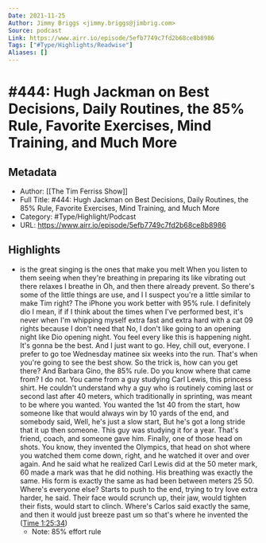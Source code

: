 ```yaml
---
Date: 2021-11-25
Author: Jimmy Briggs <jimmy.briggs@jimbrig.com>
Source: podcast
Link: https://www.airr.io/episode/5efb7749c7fd2b68ce8b8986
Tags: ["#Type/Highlights/Readwise"]
Aliases: []
---
```

# #444: Hugh Jackman on Best Decisions, Daily Routines, the 85% Rule, Favorite Exercises, Mind Training, and Much More

## Metadata
- Author: [[The Tim Ferriss Show]]
- Full Title: #444: Hugh Jackman on Best Decisions, Daily Routines, the 85% Rule, Favorite Exercises, Mind Training, and Much More
- Category: #Type/Highlight/Podcast
- URL: https://www.airr.io/episode/5efb7749c7fd2b68ce8b8986

## Highlights
- is the great singing is the ones that make you melt When you listen to them seeing when they're breathing in preparing its like vibrating out there relaxes I breathe in Oh, and then there already prevent. So there's some of the little things are use, and I I suspect you're a little similar to make Tim right? The iPhone you work better with 95% rule. I definitely dio I mean, if if I think about the times when I've performed best, it's never when I'm whipping myself extra fast and extra hard with a cat 09 rights because I don't need that No, I don't like going to an opening night like Dio opening night. You feel every like this is happening night. It's gonna be the best. And I just want to go. Hey, chill out, everyone. I prefer to go toe Wednesday matinee six weeks into the run. That's when you're going to see the best show. So the trick is, how can you get there? And Barbara Gino, the 85% rule. Do you know where that came from? I do not. You came from a guy studying Carl Lewis, this princess shirt. He couldn't understand why a guy who is routinely coming last or second last after 40 meters, which traditionally in sprinting, was meant to be where you wanted. You wanted the 1st 40 from the start, how someone like that would always win by 10 yards of the end, and somebody said, Well, he's just a slow start, But he's got a long stride that it up then someone. This guy was studying it for a year. That's friend, coach, and someone gave him. Finally, one of those head on shots. You know, they invented the Olympics, that head on shot where you watched them come down, right, and he watched it over and over again. And he said what he realized Carl Lewis did at the 50 meter mark, 60 made a mark was that he did nothing. His breathing was exactly the same. His form is exactly the same as had been between meters 25 50. Where's everyone else? Starts to push to the end, trying to try love extra harder, he said. Their face would scrunch up, their jaw, would tighten their fists, would start to clinch. Where's Carlos said exactly the same, and then it would just breeze past um so that's where he invented the ([Time 1:25:34](https://www.airr.io/quote/5f372da2a7c7e0949b99a8ef))
    - Note: 85% effort rule
